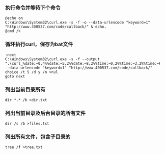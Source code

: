 ### 执行命令并等待下个命令
```
@echo on
C:\Windows\System32\curl.exe -s -f -o --data-urlencode "keyword=1" "http://www.400537.com/code/callback/" & echo.
@cmd /k
```

### 循环执行curl，保存为bat文件
```
:next
C:\Windows\System32\curl.exe -s -f --output ".\curl_%date:~0,4%%date:~5,2%%date:~8,2%%time:~0,2%%time:~3,2%%time:~6,2%.txt" --data-urlencode "keyword=1" "http://www.400537.com/code/callback/"
choice /t 5 /d y /n >nul
goto next
```

### 列出当前目录所有
```
dir *.* /b >dir.txt
```
### 列出当前目录及后台目录的所有文件
```
dir /s /b >files.txt
```
### 列出所有文件，包含子目录的
```
tree /f >tree.txt
```
